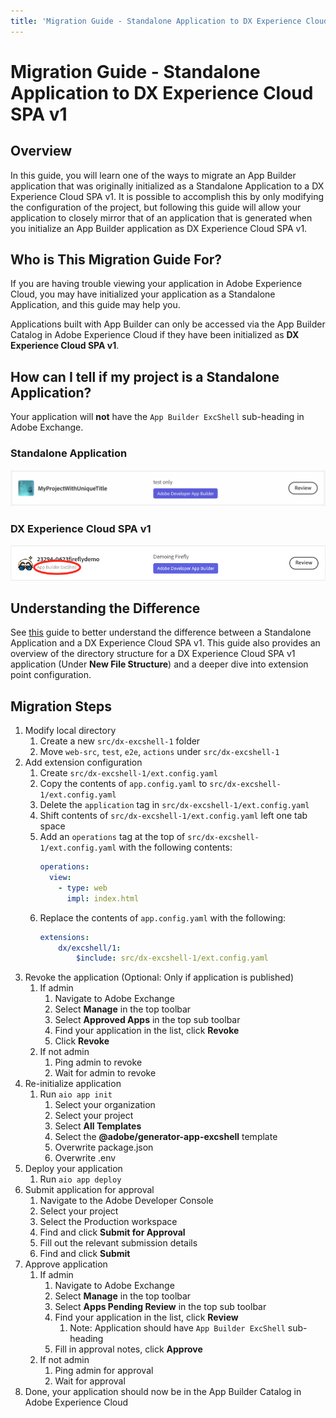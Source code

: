 ```yaml
---
title: 'Migration Guide - Standalone Application to DX Experience Cloud SPA v1'
---
```

# Migration Guide - Standalone Application to DX Experience Cloud SPA v1

## Overview 

In this guide, you will learn one of the ways to migrate an App Builder application that was originally initialized as a Standalone Application to a 
DX Experience Cloud SPA v1. It is possible to accomplish this by only modifying the configuration of the project, but following this guide will allow your application to closely mirror that of an application that is generated when you initialize an App Builder application as DX Experience Cloud SPA v1. 

## Who is This Migration Guide For?

If you are having trouble viewing your application in Adobe Experience Cloud, you may have initialized your application as a 
Standalone Application, and this guide may help you. 

Applications built with App Builder can only be accessed via the App Builder Catalog in Adobe Experience Cloud if they have been initialized as **DX 
Experience Cloud SPA v1**. 

## How can I tell if my project is a Standalone Application?

Your application will **not** have the `App Builder ExcShell` sub-heading in Adobe Exchange. 

### Standalone Application 
![Standalone Application](../../images/experience_cloud_standalone_application.png)

### DX Experience Cloud SPA v1
![DX Experience Cloud SPA v1](../../images/experience_cloud_dx_experience_cloud_spa.png)

## Understanding the Difference 

See [this](../extensions/extension-migration-guide.md#old-file-structure) guide to 
better understand the difference between a Standalone Application and a DX Experience Cloud SPA v1. This guide also provides an overview of the
directory structure for a DX Experience Cloud SPA v1 application (Under **New File Structure**) and a deeper dive into extension point configuration. 

## Migration Steps 

1. Modify local directory 
    1. Create a new `src/dx-excshell-1` folder
    2. Move `web-src`, `test`, `e2e`, `actions` under `src/dx-excshell-1`
2. Add extension configuration 
    1. Create `src/dx-excshell-1/ext.config.yaml` 
    3. Copy the contents of `app.config.yaml` to `src/dx-excshell-1/ext.config.yaml` 
    4. Delete the `application` tag in `src/dx-excshell-1/ext.config.yaml` 
    5. Shift contents of `src/dx-excshell-1/ext.config.yaml` left one tab space 
    6. Add an `operations` tag at the top of `src/dx-excshell-1/ext.config.yaml` with the following contents: 
        ```yaml
        operations:
          view:
            - type: web
              impl: index.html
        ```
    6. Replace the contents of `app.config.yaml` with the following: 
        ```yaml
        extensions:
            dx/excshell/1:
                $include: src/dx-excshell-1/ext.config.yaml
        ```
3. Revoke the application (Optional: Only if application is published)
    1. If admin
        1. Navigate to Adobe Exchange 
        2. Select **Manage** in the top toolbar 
        3. Select **Approved Apps** in the top sub toolbar
        4. Find your application in the list, click **Revoke**
        5. Click **Revoke**
    2. If not admin
        1. Ping admin to revoke
        2. Wait for admin to revoke 
4. Re-initialize application 
    1. Run `aio app init`
        1. Select your organization 
        2. Select your project 
        3. Select **All Templates**
        4. Select the **@adobe/generator-app-excshell** template
        5. Overwrite package.json 
        6. Overwrite .env
5. Deploy your application
    1. Run `aio app deploy` 
7. Submit application for approval
    1. Navigate to the Adobe Developer Console 
    2. Select your project
    3. Select the Production workspace 
    4. Find and click **Submit for Approval**
    5. Fill out the relevant submission details
    6. Find and click **Submit** 
8. Approve application 
    1. If admin
        1. Navigate to Adobe Exchange 
        2. Select **Manage** in the top toolbar 
        3. Select **Apps Pending Review** in the top sub toolbar
        4. Find your application in the list, click **Review**
            1. Note: Application should have `App Builder ExcShell` sub-heading
        5. Fill in approval notes, click **Approve** 
    2. If not admin
        1. Ping admin for approval
        2. Wait for approval
9. Done, your application should now be in the App Builder Catalog in Adobe Experience Cloud
